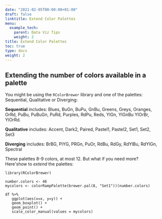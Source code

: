```yaml
---
date: "2021-02-05T00:00:00+01:00"
draft: false
linktitle: Extend Color Palettes 
menu:
  example_tech:
    parent: Data Viz Tips
    weight: 2
title: Extend Color Palettes
toc: true
type: docs
weight: 2
---
```


## Extending the number of colors available in a palette

You might be using the `RColorBrewer` library and one of the palettes: Sequential, Qualitative or Diverging:

**Sequential** includes: Blues, BuGn, BuPu, GnBu, Greens, Greys, Oranges, OrRd, PuBu, PuBuGn, PuRd, Purples, RdPu, Reds, YlGn, YlGnBu YlOrBr, YlOrRd.

**Qualitative** includes: Accent, Dark2, Paired, Pastel1, Pastel2, Set1, Set2, Set3

**Diverging** includes: BrBG, PiYG, PRGn, PuOr, RdBu, RdGy, RdYlBu, RdYlGn, Spectral

These palettes 8-9 colors, at most 12. But what if you need more? Here'show to *extend* the palettes:

```
library(RColorBrewer)

number.colors <- 46
mycolors <- colorRampPalette(brewer.pal(8, "Set1"))(number.colors)

df %>%
   ggplot(aes(x=x, y=y)) +
   geom_boxplot() +
   geom_point() +
   scale_color_manual(values = mycolors)
```
